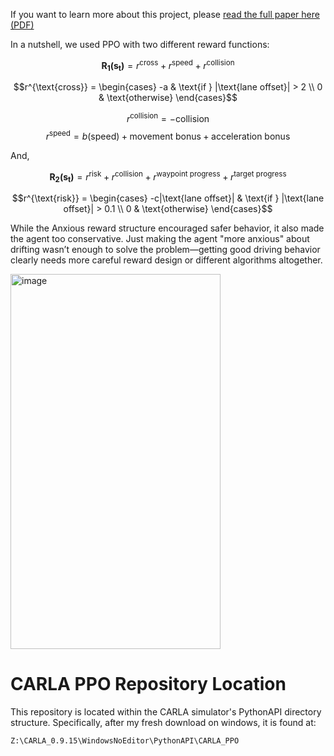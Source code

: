 If you want to learn more about this project, please [read the full paper here (PDF)](CARLA_PPO_PAPER.pdf)

In a nutshell, we used PPO with two different reward functions:

$$\mathbf{R_1(s_t)}=r^{\text{cross}} + r^{\text{speed}} + r^{\text{collision}}$$

$$r^{\text{cross}} = \begin{cases}
    -a & \text{if } |\text{lane offset}| > 2 \\
    0 & \text{otherwise}
    \end{cases}$$

$$r^{\text{collision}} = - \text{collision}$$
$$r^{\text{speed}} = b (\text{speed}) + \text{movement bonus} + \text{acceleration bonus}$$

And,

$$\mathbf{R_2(s_t)}=r^{\text{risk}} + r^{\text{collision}} + r^{\text{waypoint progress}} + r^{\text{target progress}} $$

  $$r^{\text{risk}} =
    \begin{cases}
    -c|\text{lane offset}| & \text{if } |\text{lane offset}| > 0.1 \\
    0 & \text{otherwise}
    \end{cases}$$
    


While the Anxious reward structure encouraged safer behavior, it also made the agent too conservative.
Just making the agent "more anxious" about drifting wasn’t enough to solve the problem—getting
good driving behavior clearly needs more careful reward design or different algorithms altogether.

<img width="336" height="600" alt="image" src="https://github.com/user-attachments/assets/8f272d88-cbb0-4b43-8bb2-a49ca256757f" />

# CARLA PPO Repository Location

This repository is located within the CARLA simulator's PythonAPI directory structure. Specifically, after my fresh download on windows, it is found at:

    Z:\CARLA_0.9.15\WindowsNoEditor\PythonAPI\CARLA_PPO

    
